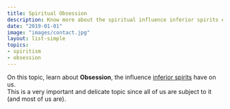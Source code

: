 ```yaml
---
title: Spiritual Obsession
description: Know more about the spiritual influence inferior spirits exercise on us and what can you do about it.
date: "2019-01-01"
image: "images/contact.jpg"
layout: list-simple
topics:
- spiritism
- obsession
---
```


On this topic, learn about **Obsession**, the influence [inferior spirits](/about/inferior-spirits) have on us.   
This is a very important and delicate topic since all of us are subject to it (and most of us are).


